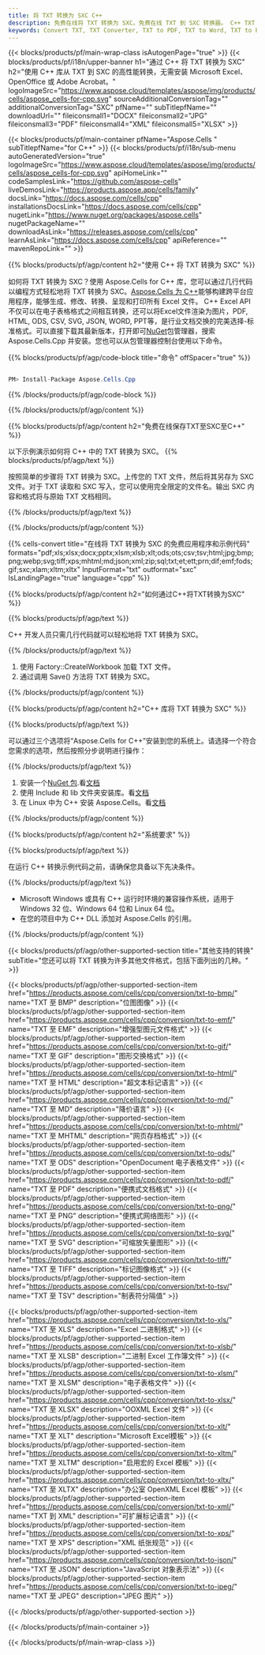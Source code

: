 ```yaml
---
title: 将 TXT 转换为 SXC C++
description: 免费在线将 TXT 转换为 SXC。免费在线 TXT 到 SXC 转换器。 C++ TXT 至 SXC。TXT 至 SXC 通过 C++。
keywords: Convert TXT, TXT Converter, TXT to PDF, TXT to Word, TXT to PPT, TXT to Image
---
```

{{< blocks/products/pf/main-wrap-class isAutogenPage="true" >}}
{{< blocks/products/pf/i18n/upper-banner h1="通过 C++ 将 TXT 转换为 SXC" h2="使用 C++ 库从 TXT 到 SXC 的高性能转换，无需安装 Microsoft Excel、OpenOffice 或 Adobe Acrobat。" logoImageSrc="https://www.aspose.cloud/templates/aspose/img/products/cells/aspose_cells-for-cpp.svg" sourceAdditionalConversionTag="" additionalConversionTag="SXC" pfName="" subTitlepfName="" downloadUrl="" fileiconsmall1="DOCX" fileiconsmall2="JPG" fileiconsmall3="PDF" fileiconsmall4="XML" fileiconsmall5="XLSX" >}}

{{< blocks/products/pf/main-container pfName="Aspose.Cells " subTitlepfName="for C++" >}}
{{< blocks/products/pf/i18n/sub-menu autoGeneratedVersion="true" logoImageSrc="https://www.aspose.cloud/templates/aspose/img/products/cells/aspose_cells-for-cpp.svg" apiHomeLink="" codeSamplesLink="https://github.com/aspose-cells" liveDemosLink="https://products.aspose.app/cells/family" docsLink="https://docs.aspose.com/cells/cpp" installationsDocsLink="https://docs.aspose.com/cells/cpp" nugetLink="https://www.nuget.org/packages/aspose.cells" nugetPackageName="" downloadAsLink="https://releases.aspose.com/cells/cpp" learnAsLink="https://docs.aspose.com/cells/cpp" apiReference="" mavenRepoLink="" >}}


{{% blocks/products/pf/agp/content h2="使用 C++ 将 TXT 转换为 SXC" %}}

如何将 TXT 转换为 SXC？使用 Aspose.Cells for C++ 库，您可以通过几行代码以编程方式轻松地将 TXT 转换为 SXC。[Aspose.Cells 为 C++](https://products.aspose.com/cells/cpp)能够构建跨平台应用程序，能够生成、修改、转换、呈现和打印所有 Excel 文件。 C++ Excel API 不仅可以在电子表格格式之间相互转换，还可以将Excel文件渲染为图片，PDF, HTML, ODS, CSV, SVG, JSON, WORD, PPT等，是行业文档交换的完美选择-标准格式。可以直接下载其最新版本，打开即可[NuGet](https://www.nuget.org/packages/Aspose.Cells.Cpp/)包管理器，搜索 Aspose.Cells.Cpp 并安装。您也可以从包管理器控制台使用以下命令。

{{% blocks/products/pf/agp/code-block title="命令" offSpacer="true" %}}

```cs

PM> Install-Package Aspose.Cells.Cpp

```

{{% /blocks/products/pf/agp/code-block %}}

{{% /blocks/products/pf/agp/content %}}

{{% blocks/products/pf/agp/content h2="免费在线保存TXT至SXC至C++" %}}

以下示例演示如何将 C++ 中的 TXT 转换为 SXC。
{{% blocks/products/pf/agp/text %}}

按照简单的步骤将 TXT 转换为 SXC。上传您的 TXT 文件，然后将其另存为 SXC 文件。对于 TXT 读取和 SXC 写入，您可以使用完全限定的文件名。输出 SXC 内容和格式将与原始 TXT 文档相同。

{{% /blocks/products/pf/agp/text %}}

{{% /blocks/products/pf/agp/content %}}

{{% cells-convert title="在线将 TXT 转换为 SXC 的免费应用程序和示例代码" formats="pdf;xls;xlsx;docx;pptx;xlsm;xlsb;xlt;ods;ots;csv;tsv;html;jpg;bmp;png;webp;svg;tiff;xps;mhtml;md;json;xml;zip;sql;txt;et;ett;prn;dif;emf;fods;gif;sxc;xlam;xltm;xltx" InputFormat="txt" outformat="sxc" IsLandingPage="true" language="cpp" %}}

{{% blocks/products/pf/agp/content h2="如何通过C++将TXT转换为SXC" %}}

{{% blocks/products/pf/agp/text %}}

 C++ 开发人员只需几行代码就可以轻松地将 TXT 转换为 SXC。

{{% /blocks/products/pf/agp/text %}}

1. 使用 Factory::CreateIWorkbook 加载 TXT 文件。
1. 通过调用 Save() 方法将 TXT 转换为 SXC。

{{% /blocks/products/pf/agp/content %}}

{{% blocks/products/pf/agp/content h2="C++ 库将 TXT 转换为 SXC" %}}

{{% blocks/products/pf/agp/text %}}

可以通过三个选项将“Aspose.Cells for C++”安装到您的系统上。请选择一个符合您需求的选项，然后按照分步说明进行操作：

{{% /blocks/products/pf/agp/text %}}

1. 安装一个[NuGet 包](https://www.nuget.org/packages/Aspose.Cells.Cpp/).看[文档](https://docs.aspose.com/cells/cpp/installation/#using-nuget-package-manager)
1. 使用 Include 和 lib 文件夹安装库。看[文档](https://docs.aspose.com/cells/cpp/installation/#using-include-and-lib-folders)
1. 在 Linux 中为 C++ 安装 Aspose.Cells。看[文档](https://docs.aspose.com/cells/cpp/installation/#installing-asposecells-for-c-in-linux)

{{% /blocks/products/pf/agp/content %}}

{{% blocks/products/pf/agp/content h2="系统要求" %}}

{{% blocks/products/pf/agp/text %}}

在运行 C++ 转换示例代码之前，请确保您具备以下先决条件。

{{% /blocks/products/pf/agp/text %}}

- Microsoft Windows 或具有 C++ 运行时环境的兼容操作系统，适用于 Windows 32 位、Windows 64 位和 Linux 64 位。
- 在您的项目中为 C++ DLL 添加对 Aspose.Cells 的引用。

{{% /blocks/products/pf/agp/content %}}


{{< blocks/products/pf/agp/other-supported-section title="其他支持的转换" subTitle="您还可以将 TXT 转换为许多其他文件格式，包括下面列出的几种。" >}}

{{< blocks/products/pf/agp/other-supported-section-item href="https://products.aspose.com/cells/cpp/conversion/txt-to-bmp/" name="TXT 至 BMP" description="位图图像" >}}
{{< blocks/products/pf/agp/other-supported-section-item href="https://products.aspose.com/cells/cpp/conversion/txt-to-emf/" name="TXT 至 EMF" description="增强型图元文件格式" >}}
{{< blocks/products/pf/agp/other-supported-section-item href="https://products.aspose.com/cells/cpp/conversion/txt-to-gif/" name="TXT 至 GIF" description="图形交换格式" >}}
{{< blocks/products/pf/agp/other-supported-section-item href="https://products.aspose.com/cells/cpp/conversion/txt-to-html/" name="TXT 至 HTML" description="超文本标记语言" >}}
{{< blocks/products/pf/agp/other-supported-section-item href="https://products.aspose.com/cells/cpp/conversion/txt-to-md/" name="TXT 至 MD" description="降价语言" >}}
{{< blocks/products/pf/agp/other-supported-section-item href="https://products.aspose.com/cells/cpp/conversion/txt-to-mhtml/" name="TXT 至 MHTML" description="网页存档格式" >}}
{{< blocks/products/pf/agp/other-supported-section-item href="https://products.aspose.com/cells/cpp/conversion/txt-to-ods/" name="TXT 至 ODS" description="OpenDocument 电子表格文件" >}}
{{< blocks/products/pf/agp/other-supported-section-item href="https://products.aspose.com/cells/cpp/conversion/txt-to-pdf/" name="TXT 至 PDF" description="便携式文档格式" >}}
{{< blocks/products/pf/agp/other-supported-section-item href="https://products.aspose.com/cells/cpp/conversion/txt-to-png/" name="TXT 至 PNG" description="便携式网络图形" >}}
{{< blocks/products/pf/agp/other-supported-section-item href="https://products.aspose.com/cells/cpp/conversion/txt-to-svg/" name="TXT 至 SVG" description="可缩放矢量图形" >}}
{{< blocks/products/pf/agp/other-supported-section-item href="https://products.aspose.com/cells/cpp/conversion/txt-to-tiff/" name="TXT 至 TIFF" description="标记图像格式" >}}
{{< blocks/products/pf/agp/other-supported-section-item href="https://products.aspose.com/cells/cpp/conversion/txt-to-tsv/" name="TXT 至 TSV" description="制表符分隔值" >}}

{{< blocks/products/pf/agp/other-supported-section-item href="https://products.aspose.com/cells/cpp/conversion/txt-to-xls/" name="TXT 至 XLS" description="Excel 二进制格式" >}}
{{< blocks/products/pf/agp/other-supported-section-item href="https://products.aspose.com/cells/cpp/conversion/txt-to-xlsb/" name="TXT 至 XLSB" description="二进制 Excel 工作簿文件" >}}
{{< blocks/products/pf/agp/other-supported-section-item href="https://products.aspose.com/cells/cpp/conversion/txt-to-xlsm/" name="TXT 至 XLSM" description="电子表格文件" >}}
{{< blocks/products/pf/agp/other-supported-section-item href="https://products.aspose.com/cells/cpp/conversion/txt-to-xlsx/" name="TXT 至 XLSX" description="OOXML Excel 文件" >}}
{{< blocks/products/pf/agp/other-supported-section-item href="https://products.aspose.com/cells/cpp/conversion/txt-to-xlt/" name="TXT 至 XLT" description="Microsoft Excel模板" >}}
{{< blocks/products/pf/agp/other-supported-section-item href="https://products.aspose.com/cells/cpp/conversion/txt-to-xltm/" name="TXT 至 XLTM" description="启用宏的 Excel 模板" >}}
{{< blocks/products/pf/agp/other-supported-section-item href="https://products.aspose.com/cells/cpp/conversion/txt-to-xltx/" name="TXT 至 XLTX" description="办公室 OpenXML Excel 模板" >}}
{{< blocks/products/pf/agp/other-supported-section-item href="https://products.aspose.com/cells/cpp/conversion/txt-to-xml/" name="TXT 到 XML" description="可扩展标记语言" >}}
{{< blocks/products/pf/agp/other-supported-section-item href="https://products.aspose.com/cells/cpp/conversion/txt-to-xps/" name="TXT 至 XPS" description="XML 纸张规范" >}}
{{< blocks/products/pf/agp/other-supported-section-item href="https://products.aspose.com/cells/cpp/conversion/txt-to-json/" name="TXT 至 JSON" description="JavaScript 对象表示法" >}}
{{< blocks/products/pf/agp/other-supported-section-item href="https://products.aspose.com/cells/cpp/conversion/txt-to-jpeg/" name="TXT 至 JPEG" description="JPEG 图片" >}}

{{< /blocks/products/pf/agp/other-supported-section >}}

{{< /blocks/products/pf/main-container >}}
    
{{< /blocks/products/pf/main-wrap-class >}}
